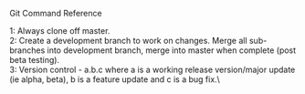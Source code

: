 Git Command Reference

1: Always clone off master.\
2: Create a development branch to work on changes. Merge all sub-branches into development branch, merge into master when complete (post beta testing).\
3: Version control - a.b.c where a is a working release version/major update (ie alpha, beta), b is a feature update and c is a bug fix.\


